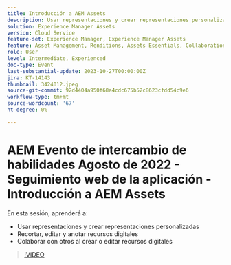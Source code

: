 ```yaml
---
title: Introducción a AEM Assets
description: Usar representaciones y crear representaciones personalizadas Recortar, editar y anotar recursos digitales, colaborar con otros usuarios al crear o editar recursos digitales
solution: Experience Manager Assets
version: Cloud Service
feature-set: Experience Manager, Experience Manager Assets
feature: Asset Management, Renditions, Assets Essentials, Collaboration
role: User
level: Intermediate, Experienced
doc-type: Event
last-substantial-update: 2023-10-27T00:00:00Z
jira: KT-14143
thumbnail: 3424012.jpeg
source-git-commit: 92d4404a950f68a4cdc675b52c8623cfdd54c9e6
workflow-type: tm+mt
source-wordcount: '67'
ht-degree: 0%

---
```



# AEM Evento de intercambio de habilidades Agosto de 2022 - Seguimiento web de la aplicación - Introducción a AEM Assets

En esta sesión, aprenderá a:

* Usar representaciones y crear representaciones personalizadas
* Recortar, editar y anotar recursos digitales
* Colaborar con otros al crear o editar recursos digitales

>[!VIDEO](https://video.tv.adobe.com/v/3424012/?learn=on)